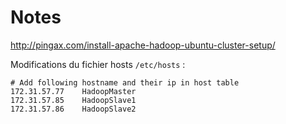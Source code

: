 Notes
=====

http://pingax.com/install-apache-hadoop-ubuntu-cluster-setup/

Modifications du fichier hosts `/etc/hosts` :

    # Add following hostname and their ip in host table
    172.31.57.77    HadoopMaster
    172.31.57.85    HadoopSlave1
    172.31.57.86    HadoopSlave2
